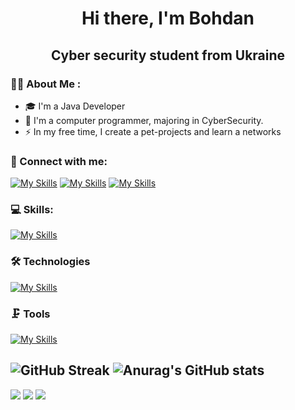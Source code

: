 <h1 align="center">Hi there, I'm Bohdan</h1> 
<h2 align="center">Cyber security student from Ukraine</h2>

### 👨‍💻 About Me :
* 🎓 I'm a Java Developer 
* 🔭 I'm a computer programmer, majoring in CyberSecurity.
* ⚡ In my free time, I create a pet-projects and learn a networks

### 📱 Connect with me:
[![My Skills](https://skillicons.dev/icons?i=instagram)](https://www.instagram.com/a_lot_of_fixed_bugs/)
[![My Skills](https://skillicons.dev/icons?i=twitter)](https://twitter.com/BogdanLishchuk)
[![My Skills](https://skillicons.dev/icons?i=linkedin)](https://www.linkedin.com/in/bohdan-lishchuk-3285b9269/)

### 💻 Skills:
[![My Skills](https://skillicons.dev/icons?i=java,postgresql,html,css,scss,markdown)](https://skillicons.dev)

### 🛠️ Technologies
[![My Skills](https://skillicons.dev/icons?i=spring,hibernate,maven)](https://skillicons.dev)

### 🗜️ Tools
[![My Skills](https://skillicons.dev/icons?i=idea,vscode,github,postman,stackoverflow,photoshop,figma)](https://skillicons.dev)

![GitHub Streak](https://github-readme-streak-stats.herokuapp.com/?user=Jwoliv&theme=dark)
![Anurag's GitHub stats](https://github-readme-stats.vercel.app/api?username=Jwoliv&theme=dark)
---
![](https://github-profile-summary-cards.vercel.app/api/cards/profile-details?username=Jwoliv&theme=dark)
![](https://github-profile-summary-cards.vercel.app/api/cards/stats?username=Jwoliv&theme=dark)
![](https://github-profile-summary-cards.vercel.app/api/cards/productive-time?username=Jwoliv&theme=dark)
